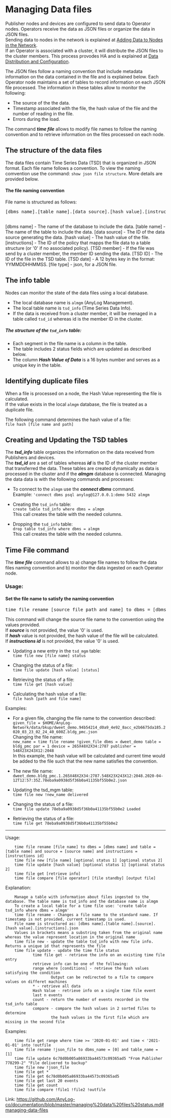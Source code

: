 # Managing Data files

Publisher nodes and devices are configured to send data to Operator nodes. Operators receive the data as JSON files or organize the data in JSON files.  
Sending data to nodes in the network is explained at [Adding Data to Nodes in the Network](blob/master/adding%20data.md#adding-data-to-nodes-in-the-network).  
If an Operator is associated with a cluster, it will distribute the JSON files to the cluster members. This process provodes HA and is explained at [Data Distribution and Configuration](blob/master/data%20distribution%20and%20configuration.md#data-distribution-and-configuration).

The JSON files follow a naming convention that include metadata information on the data contained in the file and is explained below.
Each Operator node maintains a set of tables to record information on each JSON file processed. The information in these tables allow to monitor the following:  
* The source of the the data.
* Timestamp associated with the file, the hash value of the file and the number of reading in the file.
* Errors during the load.     

The command ***time file*** allows to modify file names to follow the naming convention and to retrieve information on the files processed on each node. 

  
## The structure of the data files 
The data files contain Time Series Data (TSD) that is organized in JSON format.
Each file name follows a convention. To view the naming comvention use the command:  ```show json file structure```.
More details are provided below.

#### The file naming convention

File name is structured as follows:
<pre>
[dbms name].[table name].[data source].[hash value].[instructions].[TSD member].[TSD ID].[TSD date].[file type]

</pre>
[dbms name] - The name of the database to include the data.
[table name] - The name of the table to include the data.
[data source] - The ID of the data source generating the data.
[hash value] - The hash value of the file.
[instructions] - The ID of the policy that mapps the file data to a table structure (or '0' if no associated policy).
[TSD member] - If the file was send by a cluster member, the member ID sending the data.
[TSD ID] - The ID of the file in the TSD table.
[TSD date] - A 12 bytes key in the format: YYMMDDHHMMSS.
[file type] - json, for a JSON file.

## The info table

Nodes can monitor the state of the data files using a local database.
* The local database name is ```almgm``` (AnyLog Management).
* The local table name is ```tsd_info``` (Time Series Data Info).
* If the data is received from a cluster member, it will be menaged in a table called  ```tsd_id``` whereas id is the member ID in the cluster.

##### The structure of the ```tsd_info``` table:

* Each segment in the file name is a column in the table.
* The table includes 2 status fields which are updated as described below.
* The column ***Hash Value of Data*** is a 16 bytes number and serves as a unique key in the table.


## Identifying duplicate files

When a file is processed on a node, the Hash Value representing the file is calculated.  
If the value exists in the local ```almgm``` database, the file is treated as a duplicate file.

The following command determines the hash value of a file:  
```file hash [file name and path]```

## Creating and Updating the TSD tables
The ***tsd_info*** table organizes the information on the data received from Publishers and devices.  
The ***tsd_id*** are a set of tables whereas ***id*** is the ID of the cluster member that transferred the data.
These tables are created dynamically as data is processed in the cluster and if the ***almgm*** database is connected.
Managing the data data is with the following commands and processes:

* To connect to the ```almgm``` use the ***connect dbms*** command.  
Example: ```'connect dbms psql anylog@127.0.0.1:demo 5432 almgm```

* Creating the ```tsd_info``` table:  
```create table tsd_info where dbms = almgm```  
This call creates the table with the needed columns.

* Dropping the ```tsd_info``` table:  
```drop table tsd_info where dbms = almgm```  
This call creates the table with the needed columns.

## Time File command

The ***time file*** command allows to a) change file names to follow the data files naming convention and b) monitor the data ingested on each Operator node.

### Usage: 
 
#### Set the file name to satisfy the naming convention
<pre>
time file rename [source file path and name] to dbms = [dbms name] and table = [table name] and source = [source ID] and hash = [hash value] and instructions = [instructions id]
</pre>
This command will change the source file name to the convention using the values provided.  
If ***source*** is not provided, the value '0' is used.  
If ***hash*** value is not provided, the hash value of the file will be calculated.  
If ***instructions id*** is not provided, the value '0' is used.    

* Updating a new entry in the ```tsd_mgm``` table:   
```time file new [file name] status```

* Changing the status of a file:  
```time file update [hash value] [status]```

* Retrieving the status of a file:  
```time file get [hash value]```

* Calculating the hash value of a file:  
```file hash [path and file name]```
  
Examples:  

* For a given file, changing the file name to the convention described:  
```given_file = $HOME/AnyLog-Network/data/bkup/dweet_demo.94b54214_d0a9_4e92_8acc_e2b6675da185.2020_03_23_02_24_40_600Z.bldg_pmc.json```  
Changing the file name:  
```new_name = time file rename !given_file dbms = dweet_demo table = bldg_pmc par = 1 device = 265X48X2X34:2787 publisher = 548X23X243X12:2048```  
In this example, the hash value will be calculated and current time would be added to the file such that the new name satisfies the convention.  

* The new file name:  
```dweet_demo.bldg_pmc.1.265X48X2X34:2787.548X23X243X12:2048.2020-04-12T12:57:35Z.78eba9a0938d5f36b0a41135bf55b0e2.json```

* Updating the tsd_mgm table:  
```time file new !new_name delivered```

* Changing the status of a file:  
```time file update 78eba9a0938d5f36b0a41135bf55b0e2 Loaded```

* Retrieving the status of a file:  
```time file get 78eba9a0938d5f36b0a41135bf55b0e2```


---
Usage:

        time file rename [file name] to dbms = [dbms name] and table = [table name] and source = [source name] and instructions = [instructions id]
        time file new [file name] [optional status 1] [optional status 2]
        time file update [hash value] [optional status 1] [optional status 2]
        time file get [retrieve info]
        time file compare [file operator] [file standby] [output file]

Explanation:

        Manage a table with information about files ingested to the database. The table name is tsd_info and the database name is almgm
        To create a local table for a time file use: 'create table tsd_info where dbms = almgm'
        time file rename - Changes a file name to the standard name. If timestamp is not provided, current timestamp is used.
        File name is structured as: [dbms name].[table name].[source].[hash value].[instructions].json
        Values in brackets means a substring taken from the original name whereas the value represent location in the original name
        time file new - update the table tsd_info with new file info. Returns a unique id that represents the file
        time file update - update the time file status
                time file get - retrieve the info on an existing time file entry
                retrieve info can be one of the following:
                range where [conditions] - retrieve the hash values satisfying the condition
                        Output can be redirected to a file to compare values on differet machines
                * - retrieve all data
                Hash Value - retrieve info on a single time file event
                last n events
                count - return the number of events recorded in the tsd_info table
                compare - compare the hash values in 2 sorted files to determine
                        the hash values in the first file which are missing in the second file

Examples:

        time file get range where time >= '2020-01-01' and time < '2021-01-01' into !outfile
        time file rename !json_file to dbms_name = [0] and table_name = [1]
        time file update 6c78d0b005a86933ba44573c09365ad5 "From Publisher 778299-2" "File delivered to backup"
        time file new !json_file
        time file get *
        time file get 6c78d0b005a86933ba44573c09365ad5
        time file get last 20 events
        time file get count
        time file compare !file1 !file2 !outfile

Link: https://github.com/AnyLog-co/documentation/blob/master/managing%20data%20files%20status.md#managing-data-files

